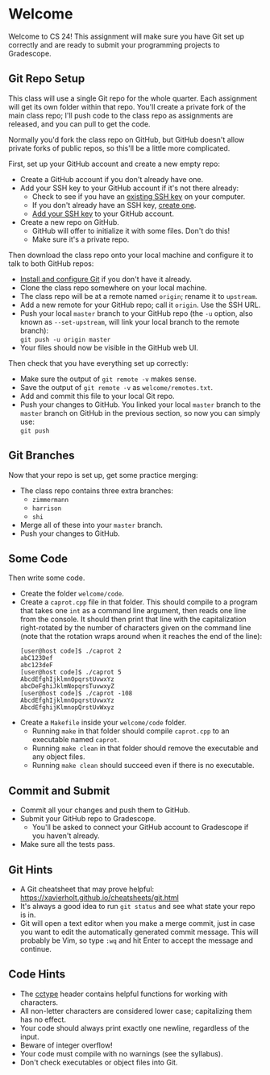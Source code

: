 # Welcome

Welcome to CS 24!  This assignment will make sure you have  Git set up correctly
and are ready to submit your programming projects to Gradescope.


## Git Repo Setup

This class  will use a  single Git repo  for the whole quarter.  Each assignment
will get its own folder within  that repo.  You'll create  a private fork of the
main class repo;  I'll push code to the class repo  as assignments are released,
and you can pull to get the code.

Normally you'd  fork the class repo on GitHub,  but GitHub doesn't allow private
forks of public repos, so this'll be a little more complicated.

First, set up your GitHub account and create a new empty repo:

- Create a GitHub account if you don't already have one.
- Add your SSH key to your GitHub account if it's not there already:
  - Check to see if you have an [existing SSH key][ssh-exists] on your computer.
  - If you don't already have an SSH key, [create one][ssh-create].
  - [Add your SSH key][ssh-github] to your GitHub account.
- Create a new repo on GitHub.
  - GitHub will offer to initialize it with some files.  Don't do this!
  - Make sure it's a private repo.

Then download the class repo onto your local machine and configure it to talk to
both GitHub repos:

- [Install and configure Git][git-setup] if you don't have it already.
- Clone the class repo somewhere on your local machine.
- The class repo will be at a remote named `origin`; rename it to `upstream`.
- Add a new remote for your GitHub repo; call it `origin`.  Use the SSH URL.
- Push your local `master` branch to your GitHub repo (the `-u` option, also
  known as `--set-upstream`, will link your local branch to the remote branch):\
  `git push -u origin master`
- Your files should now be visible in the GitHub web UI.

Then check that you have everything set up correctly:

- Make sure the output of `git remote -v` makes sense.
- Save the output of `git remote -v` as `welcome/remotes.txt`.
- Add and commit this file to your local Git repo.
- Push your changes to GitHub.  You linked your local `master` branch to the
  `master` branch on GitHub in the previous section, so now you can simply use:\
  `git push`


## Git Branches

Now that your repo is set up, get some practice merging:

- The class repo contains three extra branches:
  - `zimmermann`
  - `harrison`
  - `shi`
- Merge all of these into your `master` branch.
- Push your changes to GitHub.


## Some Code

Then write some code.

- Create the folder `welcome/code`.
- Create a `caprot.cpp` file  in that folder.  This should  compile to a program
  that takes one `int` as a command line argument,  then reads one line from the
  console.  It should then print that line with the capitalization right-rotated
  by the number of characters given on the command line  (note that the rotation
  wraps around when it reaches the end of the line):
  ```
  [user@host code]$ ./caprot 2
  abC123Def
  abc123deF
  [user@host code]$ ./caprot 5
  AbcdEfghIjklmnOpqrstUvwxYz
  abcDeFghiJklmNopqrsTuvwxyZ
  [user@host code]$ ./caprot -108
  AbcdEfghIjklmnOpqrstUvwxYz
  AbcdEfghijKlmnopQrstUvWxyz
  ```
- Create a `Makefile` inside your `welcome/code` folder.
  - Running `make` in that folder should compile `caprot.cpp` to an executable named `caprot`.
  - Running `make clean` in that folder should remove the executable and any object files.
  - Running `make clean` should succeed even if there is no executable.


## Commit and Submit

- Commit all your changes and push them to GitHub.
- Submit your GitHub repo to Gradescope.
  - You'll be asked to connect your GitHub account to Gradescope if you haven't already.
- Make sure all the tests pass.


## Git Hints

- A Git cheatsheet that may prove helpful:\
  https://xavierholt.github.io/cheatsheets/git.html
- It's always a good idea to run `git status` and see what state your repo is in.
- Git will open a text editor when you make a merge commit, just in case you
  want to edit the automatically generated commit message.  This will probably
  be Vim, so type `:wq` and hit Enter to accept the message and continue.


## Code Hints

- The [cctype][cctype] header contains helpful functions for working with characters.
- All non-letter characters are considered lower case; capitalizing them has no effect.
- Your code should always print exactly one newline, regardless of the input.
- Beware of integer overflow!
- Your code must compile with no warnings (see the syllabus).
- Don't check executables or object files into Git.


[github]: https://github.com
[git-setup]: https://help.github.com/en/github/getting-started-with-github/set-up-git
[ssh-exists]: https://docs.github.com/en/authentication/connecting-to-github-with-ssh/checking-for-existing-ssh-keys
[ssh-create]: https://docs.github.com/en/authentication/connecting-to-github-with-ssh/generating-a-new-ssh-key-and-adding-it-to-the-ssh-agent
[ssh-github]: https://docs.github.com/en/authentication/connecting-to-github-with-ssh/adding-a-new-ssh-key-to-your-github-account
[cctype]: https://cplusplus.com/reference/cctype/
